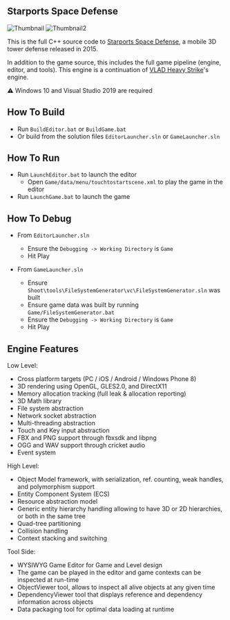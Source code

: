## Starports Space Defense

![Thumbnail](https://franticsoftware.com/public/starports/4.jpg)
![Thumbnail2](https://franticsoftware.com/public/starports/3.jpg)

This is the full C++ source code to <a href="https://franticsoftware.com/#/starports">Starports Space Defense</a>, a mobile 3D tower defense released in 2015.

In addition to the game source, this includes the full game pipeline (engine, editor, and tools). 
This engine is a continuation of <a href="https://franticsoftware.com/#/vlad">VLAD Heavy Strike</a>'s engine.

:warning: Windows 10 and Visual Studio 2019 are required

## How To Build

* Run `BuildEditor.bat` or `BuildGame.bat`
* Or build from the solution files `EditorLauncher.sln` or `GameLauncher.sln`  

## How To Run
* Run `LaunchEditor.bat` to launch the editor
  * Open `Game/data/menu/touchtostartscene.xml` to play the game in the editor
* Run `LaunchGame.bat` to launch the game
  
## How To Debug
* From `EditorLauncher.sln`
  * Ensure the `Debugging -> Working Directory` is `Game`
  * Hit Play
  
* From `GameLauncher.sln`
  * Ensure `Shoot\tools\FileSystemGenerator\vc\FileSystemGenerator.sln` was built
  * Ensure game data was built by running `Game/FileSystemGenerator.bat`
  * Ensure the `Debugging -> Working Directory` is `Game`
  * Hit Play

## Engine Features

Low Level:

+ Cross platform targets (PC / iOS / Android / Windows Phone 8)<br>
+ 3D rendering using OpenGL, GLES2.0, and DirectX11<br>
+ Memory allocation tracking (full leak & allocation reporting)<br>
+ 3D Math library<br>
+ File system abstraction<br>
+ Network socket abstraction<br>
+ Multi-threading abstraction<br>
+ Touch and Key input abstraction<br>
+ FBX and PNG support through fbxsdk and libpng<br>
+ OGG and WAV support through cricket audio<br>
+ Event system<br>

High Level:

+ Object Model framework, with serialization, ref. counting, weak handles, and polymorphism support<br>
+ Entity Component System (ECS)<br>
+ Resource abstraction model
+ Generic entity hierarchy handling allowing to have 3D or 2D hierarchies, or both in the same tree<br>
+ Quad-tree partitioning<br>
+ Collision handling<br>
+ Context stacking and switching<br>

Tool Side:
+ WYSIWYG Game Editor for Game and Level design<br>
+ The game can be played in the editor and game contexts can be inspected at run-time<br>
+ ObjectViewer tool, allows to inspect all alive objects at any given time<br>
+ DependencyViewer tool that displays reference and dependency information across objects<br>
+ Data packaging tool for optimal data loading at runtime<br>

